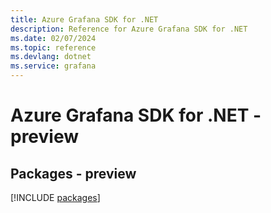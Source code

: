```yaml
---
title: Azure Grafana SDK for .NET
description: Reference for Azure Grafana SDK for .NET
ms.date: 02/07/2024
ms.topic: reference
ms.devlang: dotnet
ms.service: grafana
---
```

# Azure Grafana SDK for .NET - preview
## Packages - preview
[!INCLUDE [packages](grafana-index.md)]